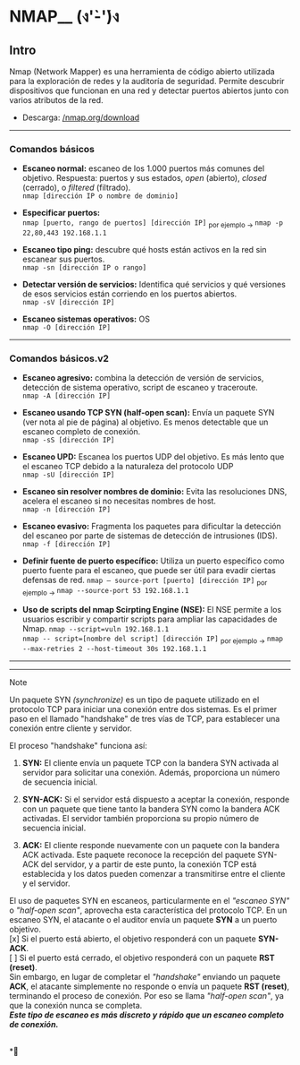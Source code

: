 # NMAP__ (ง'̀-'́)ง
## Intro
Nmap (Network Mapper) es una herramienta de código abierto utilizada para la exploración de redes y la auditoría de seguridad.
Permite descubrir dispositivos que funcionan en una red y detectar puertos abiertos junto con varios atributos de la red.  
- Descarga: [/nmap.org/download](https://nmap.org/download.html)

--- 

### Comandos básicos
- __Escaneo normal:__ escaneo de los 1.000 puertos más comunes del objetivo. Respuesta: puertos y sus estados, *open* (abierto), *closed* (cerrado), o *filtered* (filtrado).  
`nmap [dirección IP o nombre de dominio]`

- __Especificar puertos:__  
`nmap [puerto, rango de puertos] [dirección IP]` <sub>por ejemplo -> </sub> `nmap -p 22,80,443 192.168.1.1`

- __Escaneo tipo ping:__ descubre qué hosts están activos en la red sin escanear sus puertos.  
`nmap -sn [dirección IP o rango]`

- __Detectar versión de servicios:__ Identifica qué servicios y qué versiones de esos servicios están corriendo en los puertos abiertos.  
`nmap -sV [dirección IP]`

- __Escaneo sistemas operativos:__ OS  
`nmap -O [dirección IP]`

---

### Comandos básicos.v2
- __Escaneo agresivo:__ combina la detección de versión de servicios, detección de sistema operativo, script de escaneo y traceroute.  
`nmap -A [dirección IP]`

- __Escaneo usando TCP SYN (half-open scan):__ Envía un paquete SYN (ver nota al pie de página) al objetivo. Es menos detectable que un escaneo completo de conexión.  
`nmap -sS [dirección IP]`

- __Escaneo UPD:__ Escanea los puertos UDP del objetivo. Es más lento que el escaneo TCP debido a la naturaleza del protocolo UDP  
`nmap -sU [dirección IP]`

- __Escaneo sin resolver nombres de dominio:__ Evita las resoluciones DNS, acelera el escaneo si no necesitas nombres de host.  
`nmap -n [dirección IP]`

- __Escaneo evasivo:__ Fragmenta los paquetes para dificultar la detección del escaneo por parte de sistemas de detección de intrusiones (IDS).  
`nmap -f [dirección IP]`

- __Definir fuente de puerto específico:__ Utiliza un puerto específico como puerto fuente para el escaneo, que puede ser útil para evadir ciertas defensas de red.
`nmap – source-port [puerto] [dirección IP]` <sub>por ejemplo -> </sub> `nmap --source-port 53 192.168.1.1`

- __Uso de scripts del nmap Scirpting Engine (NSE):__ El NSE permite a los usuarios escribir y compartir scripts para ampliar las capacidades de Nmap. `nmap --script=vuln 192.168.1.1`  
`nmap -- script=[nombre del script] [dirección IP]` <sub>por ejemplo -> </sub> `nmap --max-retries 2 --host-timeout 30s 192.168.1.1`

---

---

> [!NOTE]
> Un paquete SYN _(synchronize)_ es un tipo de paquete utilizado en el protocolo TCP para iniciar una conexión entre dos sistemas. Es el primer paso
en el llamado "handshake" de tres vías de TCP, para establecer una conexión entre cliente y servidor.
> 
El proceso "handshake" funciona así:  
1. __SYN:__ El cliente envía un paquete TCP con la bandera SYN activada al servidor para solicitar una conexión. Además, proporciona un número de secuencia inicial.  

2. __SYN-ACK:__ Si el servidor está dispuesto a aceptar la conexión, responde con un paquete que tiene tanto la bandera SYN como la bandera ACK activadas. El servidor también
proporciona su propio número de secuencia inicial.  

3. __ACK:__ El cliente responde nuevamente con un paquete con la bandera ACK activada. Este paquete reconoce la recepción del paquete SYN-ACK del servidor, y a partir de este
punto, la conexión TCP está establecida y los datos pueden comenzar a transmitirse entre el cliente y el servidor.  

El uso de paquetes SYN en escaneos, particularmente en el _"escaneo SYN"_ o _"half-open scan"_, aprovecha esta característica del protocolo TCP. En un escaneo SYN, el atacante o
el auditor envía un paquete __SYN__ a un puerto objetivo.  
[x] Si el puerto está abierto, el objetivo responderá con un paquete __SYN-ACK__.  
[ ] Si el puerto está cerrado, el objetivo responderá con un paquete __RST (reset)__.  
Sin embargo, en lugar de completar el _"handshake"_ enviando un paquete __ACK__, el atacante simplemente no responde o envía un paquete __RST (reset)__, terminando el proceso de
conexión. Por eso se llama _"half-open scan"_, ya que la conexión nunca se completa.  
***Este tipo de escaneo es más discreto y rápido que un escaneo completo de conexión.***  

<br />
*👋

